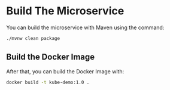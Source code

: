 # Build The Microservice

You can build the microservice with Maven using the command:

```bash
./mvnw clean package
```

## Build the Docker Image

After that, you can build the Docker Image with:

```bash
docker build -t kube-demo:1.0 .
```
